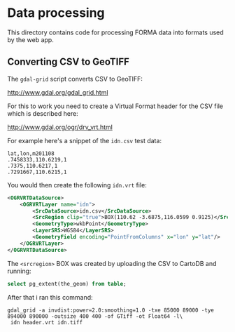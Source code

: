 # Data processing #

This directory contains code for processing FORMA data into formats used by the web app.

## Converting CSV to GeoTIFF ##

The `gdal-grid` script converts CSV to GeoTIFF:
                                                                                         
http://www.gdal.org/gdal_grid.html                                                                                       
                                                                                                                           
For this to work you need to create a Virtual Format header for the CSV file which is described here:
                                                                
http://www.gdal.org/ogr/drv_vrt.html                                                                                       
                                                                                                                           
For example here's a snippet of the `idn.csv` test data:

```csv
lat,lon,m201108
.7458333,110.6219,1
.7375,110.6217,1
.7291667,110.6215,1
```                                                                                 
   
You would then create the following `idn.vrt` file:

```xml                                                                                                                        
<OGRVRTDataSource>                                                                                                         
    <OGRVRTLayer name="idn">                                                                                               
        <SrcDataSource>idn.csv</SrcDataSource>                                                                             
        <SrcRegion clip="true">BOX(110.62 -3.6875,116.0599 0.9125)</SrcRegion>                                             
        <GeometryType>wkbPoint</GeometryType>                                                                              
        <LayerSRS>WGS84</LayerSRS>                                                                                         
        <GeometryField encoding="PointFromColumns" x="lon" y="lat"/>                                                       
    </OGRVRTLayer>                                                                                                         
</OGRVRTDataSource>                                                                                                        
```
                                                                                                                      
The `<srcregion>` BOX was created by uploading the CSV to CartoDB and running:

```sql                                                     
select pg_extent(the_geom) from table;                                                                                     
```      
                                                                                                                     
After that i ran this command:

```shell                                                   
gdal_grid -a invdist:power=2.0:smoothing=1.0 -txe 85000 89000 -tye 894000 890000 -outsize 400 400 -of GTiff -ot Float64 -l\
 idn header.vrt idn.tiff 
```